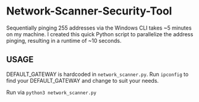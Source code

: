 # Network-Scanner-Security-Tool
Sequentially pinging 255 addresses via the Windows CLI takes ~5 minutes on my machine. I created this quick Python script to parallelize the address pinging, resulting in a runtime of ~10 seconds.

## USAGE
DEFAULT_GATEWAY is hardcoded in `network_scanner.py`. Run `ipconfig` to find your DEFAULT_GATEWAY and change to suit your needs.

Run via `python3 network_scanner.py`
